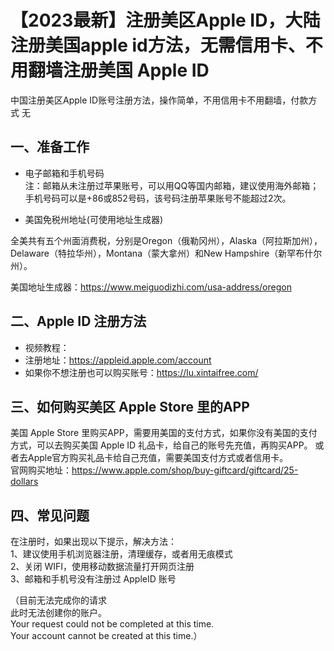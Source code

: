 # 【2023最新】注册美区Apple ID，大陆注册美国apple id方法，无需信用卡、不用翻墙注册美国 Apple ID

中国注册美区Apple ID账号注册方法，操作简单，不用信用卡不用翻墙，付款方式 无

## 一、准备工作

- 电子邮箱和手机号码  
注：邮箱从未注册过苹果账号，可以用QQ等国内邮箱，建议使用海外邮箱；手机号码可以是+86或852号码，该号码注册苹果账号不能超过2次。

- 美国免税州地址(可使用地址生成器)

全美共有五个州面消费税，分别是Oregon（俄勒冈州），Alaska（阿拉斯加州），Delaware（特拉华州），Montana（蒙大拿州）和New Hampshire（新罕布什尔州）。

美国地址生成器：https://www.meiguodizhi.com/usa-address/oregon

## 二、Apple ID 注册方法

- 视频教程：
- 注册地址：https://appleid.apple.com/account
- 如果你不想注册也可以购买账号：https://lu.xintaifree.com/


## 三、如何购买美区 Apple Store 里的APP

美国 Apple Store 里购买APP，需要用美国的支付方式，如果你没有美国的支付方式，可以去购买美国 Apple ID 礼品卡，给自己的账号先充值，再购买APP。
或者去Apple官方购买礼品卡给自己充值，需要美国支付方式或者信用卡。  
官网购买地址：https://www.apple.com/shop/buy-giftcard/giftcard/25-dollars

## 四、常见问题

在注册时，如果出现以下提示，解决方法：  
1、建议使用手机浏览器注册，清理缓存，或者用无痕模式  
2、关闭 WIFI，使用移动数据流量打开网页注册  
3、邮箱和手机号没有注册过 AppleID 账号  

（目前无法完成你的请求  
此时无法创建你的账户。  
Your request could not be completed at this time.  
Your account cannot be created at this time.）











